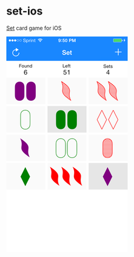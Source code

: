 set-ios
=======
[Set](http://en.wikipedia.org/wiki/Set_(game)) card game for iOS

![Screenshot](screenshot.png)